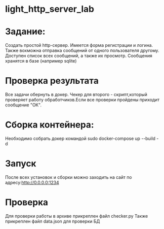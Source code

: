 # light_http_server_lab

# Задание:
Создать простой http-сервер. Имеется форма регистрации и логина. Также вохможна отправка сообщений от одного пользователя другому. Доступен список всех сообщений, а также их просмотр. Сообщения хранятся в базе (например sqlite)

# Проверка результата
Все задачи обернуть в докер. Чекер для второго - скрипт,который проверяет работу обработчиков.Если все проверки пройдены приходит сообщение "ОК". 

# Сборка контейнера:
Необходимо собрать докер командой sudo docker-compose up --build -d
# Запуск
После всех установок и сборки можно заходить на сайт по адресу:http://0.0.0.0:1234
# Проверка
Для проверки работы в архиве прикреплен файл checker.py
Также прикреплен файл data.json для проверки БД

